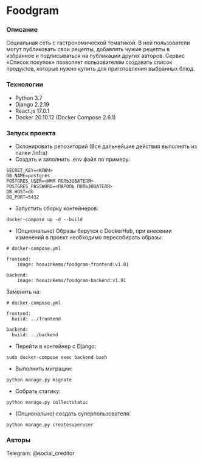 # Foodgram
### Описание
Социальная сеть с гастрономической тематикой. В ней пользователи могут публиковать свои рецепты, добавлять чужие рецепты в избранное и подписываться на публикации других авторов. Сервис «Список покупок» позволяет пользователям создавать список продуктов, которые нужно купить для приготовления выбранных блюд.
### Технологии
- Python 3.7
- Django 2.2.19
- React.js 17.0.1
- Docker 20.10.12 (Docker Compose 2.6.1)
### Запуск проекта
- Склонировать репозиторий
(Все дальнейшие действия выполнять из папки /infra)
- Создать и заполнить .env файл по примеру:
```
SECRET_KEY=<КЛЮЧ>
DB_NAME=postgres
POSTGRES_USER=<ИМЯ ПОЛЬЗОВАТЕЛЯ>
POSTGRES_PASSWORD=<ПАРОЛЬ ПОЛЬЗОВАТЕЛЯ>
DB_HOST=db
DB_PORT=5432
```
- Запустить сборку контейнеров:
```
docker-compose up -d --build
```
- (Опционально) Образы берутся с DockerHub, при внесении изменений в проект необходимо пересобирать образы:
```
# docker-compose.yml

frontend:
    image: hoouinkema/foodgram-frontend:v1.01

backend:
    image: hoouinkema/foodgram-backend:v1.01
```
Заменить на:
```
# docker-compose.yml

frontend:
  build: ../frontend

backend:
  build: ../backend
```
- Перейти в контейнер с Django:
```
sudo docker-compose exec backend bash
```
- Выполнить миграции:
```
python manage.py migrate
```
- Собрать статику:
```
python manage.py collectstatic
```
- (Опционально) создать суперпользователя:
```
python manage.py createsuperuser
```
### Авторы
Telegram: @social_creditor
